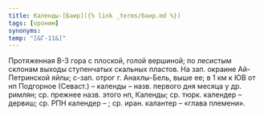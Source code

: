 ```yaml
---
title: Календы-[Баир]({% link _terms/баир.md %})
tags: [ороним]
synonyms:
temp: "[&Г-11&]"
---
```


Протяженная В-З гора с плоской, голой вершиной; по лесистым склонам выходы
ступенчатых скальных пластов. На зап. окраине Ай-Петринской яйлы; с-зап. отрог
г. Анахлы-Бель, выше ее; в 1 км к ЮВ от нп Подгорное (Севаст.) – календы – назв.
первого дня месяца у др. римлян; ср. прежнее назв. этого нп, Календы; ср. тюрк.
календер – дервиш; ср. РПН календер – ; ср. иран. калантер – «глава племени».
